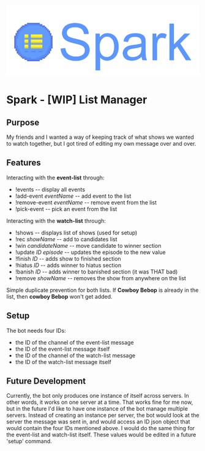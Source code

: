<h1 align="center">
<img src="resources/banner.png"/>
</h1>

# Spark - [WIP] List Manager

## Purpose
My friends and I wanted a way of keeping track of what shows we wanted to watch
together, but I got tired of editing my own message over and over.

## Features
Interacting with the **event-list** through:
* !events -- display all events
* !add-event *eventName* -- add event to the list
* !remove-event *eventName* -- remove event from the list
* !pick-event -- pick an event from the list

Interacting with the **watch-list** through:
* !shows -- displays list of shows (used for setup)
* !rec *showName* -- add to candidates list
* !win *candidateName* -- move candidate to winner section
* !update *ID* *episode* -- updates the episode to the new value
* !finish *ID* -- adds show to finished section
* !hiatus *ID* -- adds winner to hiatus section
* !banish *ID* -- adds winner to banished section (it was THAT bad)
* !remove *showName* -- removes the show from anywhere on the list

Simple duplicate prevention for both lists. If **Cowboy Bebop** is already in the list,
then **cowboy Bebop** won't get added.

## Setup
The bot needs four IDs:
* the ID of the channel of the event-list message
* the ID of the event-list message itself
* the ID of the channel of the watch-list message
* the ID of the watch-list message itself

## Future Development
Currently, the bot only produces one instance of itself across servers.
In other words, it works on one server at a time. That works fine for me now,
but in the future I'd like to have one instance of the bot manage multiple
servers. Instead of creating an instance per server, the bot would look at
the server the message was sent in, and would access an ID json object that
would contain the four IDs mentioned above. I would do the same thing for the
event-list and watch-list itself. These values would be edited in a future
'setup' command.

